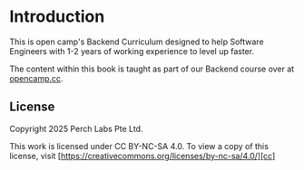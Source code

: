 # Introduction

This is open camp's Backend Curriculum designed to help Software Engineers with
1-2 years of working experience to level up faster.

The content within this book is taught as part of our Backend course over at [opencamp.cc][1].




## License

Copyright 2025 Perch Labs Pte Ltd.

This work is licensed under CC BY-NC-SA 4.0. To view a copy of this license,
visit [https://creativecommons.org/licenses/by-nc-sa/4.0/][cc]


[1]: https://opencamp.cc
[cc]: https://creativecommons.org/licenses/by-nc-sa/4.0/